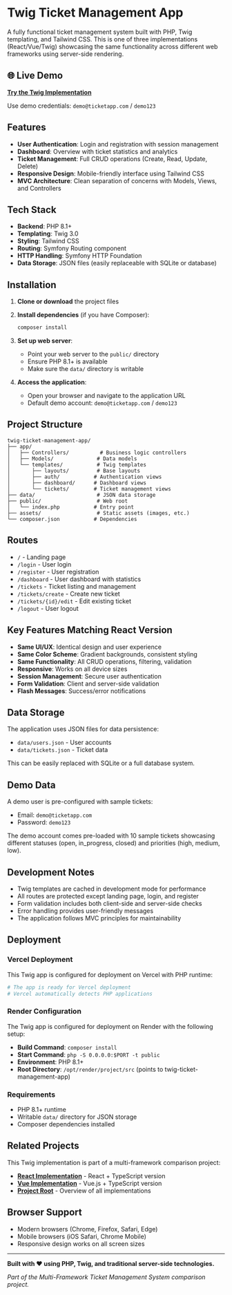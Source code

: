 # Twig Ticket Management App

A fully functional ticket management system built with PHP, Twig templating, and Tailwind CSS. This is one of three implementations (React/Vue/Twig) showcasing the same functionality across different web frameworks using server-side rendering.

## 🌐 Live Demo

**[Try the Twig Implementation](https://twig-ticket-app-035g.onrender.com)**

Use demo credentials: `demo@ticketapp.com` / `demo123`

## Features

- **User Authentication**: Login and registration with session management
- **Dashboard**: Overview with ticket statistics and analytics
- **Ticket Management**: Full CRUD operations (Create, Read, Update, Delete)
- **Responsive Design**: Mobile-friendly interface using Tailwind CSS
- **MVC Architecture**: Clean separation of concerns with Models, Views, and Controllers

## Tech Stack

- **Backend**: PHP 8.1+
- **Templating**: Twig 3.0
- **Styling**: Tailwind CSS
- **Routing**: Symfony Routing component
- **HTTP Handling**: Symfony HTTP Foundation
- **Data Storage**: JSON files (easily replaceable with SQLite or database)

## Installation

1. **Clone or download** the project files

2. **Install dependencies** (if you have Composer):
   ```bash
   composer install
   ```

3. **Set up web server**:
   - Point your web server to the `public/` directory
   - Ensure PHP 8.1+ is available
   - Make sure the `data/` directory is writable

4. **Access the application**:
   - Open your browser and navigate to the application URL
   - Default demo account: `demo@ticketapp.com` / `demo123`

## Project Structure

```
twig-ticket-management-app/
├── app/
│   ├── Controllers/          # Business logic controllers
│   ├── Models/              # Data models
│   └── templates/           # Twig templates
│       ├── layouts/         # Base layouts
│       ├── auth/           # Authentication views
│       ├── dashboard/      # Dashboard views
│       └── tickets/        # Ticket management views
├── data/                    # JSON data storage
├── public/                  # Web root
│   └── index.php           # Entry point
├── assets/                  # Static assets (images, etc.)
└── composer.json           # Dependencies
```

## Routes

- `/` - Landing page
- `/login` - User login
- `/register` - User registration
- `/dashboard` - User dashboard with statistics
- `/tickets` - Ticket listing and management
- `/tickets/create` - Create new ticket
- `/tickets/{id}/edit` - Edit existing ticket
- `/logout` - User logout

## Key Features Matching React Version

- **Same UI/UX**: Identical design and user experience
- **Same Color Scheme**: Gradient backgrounds, consistent styling
- **Same Functionality**: All CRUD operations, filtering, validation
- **Responsive**: Works on all device sizes
- **Session Management**: Secure user authentication
- **Form Validation**: Client and server-side validation
- **Flash Messages**: Success/error notifications

## Data Storage

The application uses JSON files for data persistence:
- `data/users.json` - User accounts
- `data/tickets.json` - Ticket data

This can be easily replaced with SQLite or a full database system.

## Demo Data

A demo user is pre-configured with sample tickets:
- Email: `demo@ticketapp.com`
- Password: `demo123`

The demo account comes pre-loaded with 10 sample tickets showcasing different statuses (open, in_progress, closed) and priorities (high, medium, low).

## Development Notes

- Twig templates are cached in development mode for performance
- All routes are protected except landing page, login, and register
- Form validation includes both client-side and server-side checks
- Error handling provides user-friendly messages
- The application follows MVC principles for maintainability

## Deployment

### Vercel Deployment

This Twig app is configured for deployment on Vercel with PHP runtime:

```bash
# The app is ready for Vercel deployment
# Vercel automatically detects PHP applications
```

### Render Configuration

The Twig app is configured for deployment on Render with the following setup:

- **Build Command**: `composer install`
- **Start Command**: `php -S 0.0.0.0:$PORT -t public`
- **Environment**: PHP 8.1+
- **Root Directory**: `/opt/render/project/src` (points to twig-ticket-management-app)

### Requirements

- PHP 8.1+ runtime
- Writable `data/` directory for JSON storage
- Composer dependencies installed

## Related Projects

This Twig implementation is part of a multi-framework comparison project:

- **[React Implementation](../react-ticket-management-app/)** - React + TypeScript version
- **[Vue Implementation](../vue-ticket-management-app/)** - Vue.js + TypeScript version
- **[Project Root](../README.md)** - Overview of all implementations

## Browser Support

- Modern browsers (Chrome, Firefox, Safari, Edge)
- Mobile browsers (iOS Safari, Chrome Mobile)
- Responsive design works on all screen sizes

---

**Built with ❤️ using PHP, Twig, and traditional server-side technologies.**

*Part of the Multi-Framework Ticket Management System comparison project.*